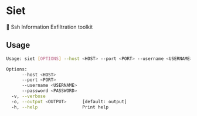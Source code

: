 # Siet
🧰 Ssh Information Exfiltration toolkit

## Usage
```BASH
Usage: siet [OPTIONS] --host <HOST> --port <PORT> --username <USERNAME> --password <PASSWORD>

Options:
      --host <HOST>          
      --port <PORT>          
      --username <USERNAME>  
      --password <PASSWORD>  
  -v, --verbose              
  -o, --output <OUTPUT>      [default: output]
  -h, --help                 Print help
```

